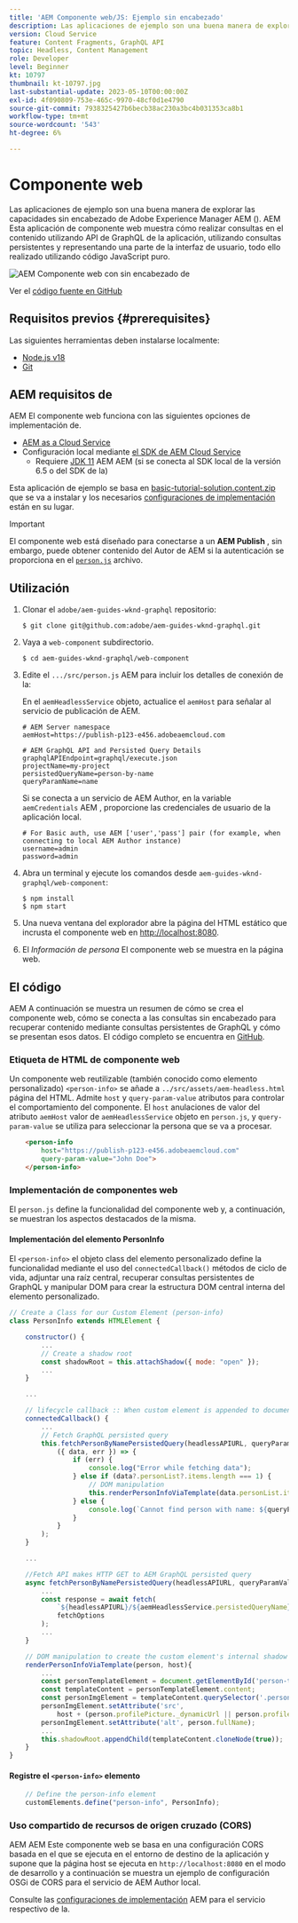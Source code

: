 ```yaml
---
title: 'AEM Componente web/JS: Ejemplo sin encabezado'
description: Las aplicaciones de ejemplo son una buena manera de explorar las capacidades sin encabezado de Adobe Experience Manager AEM (). AEM Esta aplicación Web Component/JS muestra cómo realizar consultas en el contenido mediante API de GraphQL de la aplicación de datos utilizando consultas persistentes.
version: Cloud Service
feature: Content Fragments, GraphQL API
topic: Headless, Content Management
role: Developer
level: Beginner
kt: 10797
thumbnail: kt-10797.jpg
last-substantial-update: 2023-05-10T00:00:00Z
exl-id: 4f090809-753e-465c-9970-48cf0d1e4790
source-git-commit: 7938325427b6becb38ac230a3bc4b031353ca8b1
workflow-type: tm+mt
source-wordcount: '543'
ht-degree: 6%

---
```


# Componente web

Las aplicaciones de ejemplo son una buena manera de explorar las capacidades sin encabezado de Adobe Experience Manager AEM (). AEM Esta aplicación de componente web muestra cómo realizar consultas en el contenido utilizando API de GraphQL de la aplicación, utilizando consultas persistentes y representando una parte de la interfaz de usuario, todo ello realizado utilizando código JavaScript puro.

![AEM Componente web con sin encabezado de](./assets/web-component/web-component.png)

Ver el [código fuente en GitHub](https://github.com/adobe/aem-guides-wknd-graphql/tree/main/web-component)

## Requisitos previos {#prerequisites}

Las siguientes herramientas deben instalarse localmente:

+ [Node.js v18](https://nodejs.org/en/)
+ [Git](https://git-scm.com/)

## AEM requisitos de

AEM El componente web funciona con las siguientes opciones de implementación de.

+ [AEM as a Cloud Service](https://experienceleague.adobe.com/docs/experience-manager-cloud-service/content/implementing/deploying/overview.html?lang=es)
+ Configuración local mediante [el SDK de AEM Cloud Service](https://experienceleague.adobe.com/docs/experience-manager-learn/cloud-service/local-development-environment-set-up/overview.html?lang=es)
   + Requiere [JDK 11](https://experience.adobe.com/#/downloads/content/software-distribution/en/general.html?1_group.propertyvalues.property=.%2Fjcr%3Acontent%2Fmetadata%2Fdc%3AsoftwareType&amp;1_group.propertyvalues.operation=equals&amp;1_group.propertyvalues.0_values=software-type%3Atooling&amp;fulltext=Oracle%7E+JDK%7E+11%7E&amp;orderby=%40jcr%3Acontent%2Fjcr%3AlastModified&amp;orderby.sort=desc&amp;layout=list&amp;p.offset=0&amp;p.limit=14) AEM AEM (si se conecta al SDK local de la versión 6.5 o del SDK de la)

Esta aplicación de ejemplo se basa en [basic-tutorial-solution.content.zip](../multi-step/assets/explore-graphql-api/basic-tutorial-solution.content.zip) que se va a instalar y los necesarios [configuraciones de implementación](../deployment/web-component.md) están en su lugar.


>[!IMPORTANT]
>
>El componente web está diseñado para conectarse a un __AEM Publish__ , sin embargo, puede obtener contenido del Autor de AEM si la autenticación se proporciona en el [`person.js`](https://github.com/adobe/aem-guides-wknd-graphql/blob/main/web-component/src/person.js#L11) archivo.

## Utilización

1. Clonar el `adobe/aem-guides-wknd-graphql` repositorio:

   ```shell
   $ git clone git@github.com:adobe/aem-guides-wknd-graphql.git
   ```

1. Vaya a `web-component` subdirectorio.

   ```shell
   $ cd aem-guides-wknd-graphql/web-component
   ```

1. Edite el `.../src/person.js` AEM para incluir los detalles de conexión de la:

   En el `aemHeadlessService` objeto, actualice el `aemHost` para señalar al servicio de publicación de AEM.

   ```plain
   # AEM Server namespace
   aemHost=https://publish-p123-e456.adobeaemcloud.com
   
   # AEM GraphQL API and Persisted Query Details
   graphqlAPIEndpoint=graphql/execute.json
   projectName=my-project
   persistedQueryName=person-by-name
   queryParamName=name
   ```

   Si se conecta a un servicio de AEM Author, en la variable `aemCredentials` AEM , proporcione las credenciales de usuario de la aplicación local.

   ```plain
   # For Basic auth, use AEM ['user','pass'] pair (for example, when connecting to local AEM Author instance)
   username=admin
   password=admin
   ```

1. Abra un terminal y ejecute los comandos desde `aem-guides-wknd-graphql/web-component`:

   ```shell
   $ npm install
   $ npm start
   ```

1. Una nueva ventana del explorador abre la página del HTML estático que incrusta el componente web en [http://localhost:8080](http://localhost:8080).
1. El _Información de persona_ El componente web se muestra en la página web.

## El código

AEM A continuación se muestra un resumen de cómo se crea el componente web, cómo se conecta a las consultas sin encabezado para recuperar contenido mediante consultas persistentes de GraphQL y cómo se presentan esos datos. El código completo se encuentra en [GitHub](https://github.com/adobe/aem-guides-wknd-graphql/tree/main/web-component).

### Etiqueta de HTML de componente web

Un componente web reutilizable (también conocido como elemento personalizado) `<person-info>` se añade a `../src/assets/aem-headless.html` página del HTML. Admite `host` y `query-param-value` atributos para controlar el comportamiento del componente. El `host` anulaciones de valor del atributo `aemHost` valor de `aemHeadlessService` objeto en `person.js`, y `query-param-value` se utiliza para seleccionar la persona que se va a procesar.

```html
    <person-info 
        host="https://publish-p123-e456.adobeaemcloud.com"
        query-param-value="John Doe">
    </person-info>
```

### Implementación de componentes web

El `person.js` define la funcionalidad del componente web y, a continuación, se muestran los aspectos destacados de la misma.

#### Implementación del elemento PersonInfo

El `<person-info>` el objeto class del elemento personalizado define la funcionalidad mediante el uso del `connectedCallback()` métodos de ciclo de vida, adjuntar una raíz central, recuperar consultas persistentes de GraphQL y manipular DOM para crear la estructura DOM central interna del elemento personalizado.

```javascript
// Create a Class for our Custom Element (person-info)
class PersonInfo extends HTMLElement {

    constructor() {
        ...
        // Create a shadow root
        const shadowRoot = this.attachShadow({ mode: "open" });
        ...
    }

    ...

    // lifecycle callback :: When custom element is appended to document
    connectedCallback() {
        ...
        // Fetch GraphQL persisted query
        this.fetchPersonByNamePersistedQuery(headlessAPIURL, queryParamValue).then(
            ({ data, err }) => {
                if (err) {
                    console.log("Error while fetching data");
                } else if (data?.personList?.items.length === 1) {
                    // DOM manipulation
                    this.renderPersonInfoViaTemplate(data.personList.items[0], host);
                } else {
                    console.log(`Cannot find person with name: ${queryParamValue}`);
                }
            }
        );
    }

    ...

    //Fetch API makes HTTP GET to AEM GraphQL persisted query
    async fetchPersonByNamePersistedQuery(headlessAPIURL, queryParamValue) {
        ...
        const response = await fetch(
            `${headlessAPIURL}/${aemHeadlessService.persistedQueryName}${encodedParam}`,
            fetchOptions
        );
        ...
    }

    // DOM manipulation to create the custom element's internal shadow DOM structure
    renderPersonInfoViaTemplate(person, host){
        ...
        const personTemplateElement = document.getElementById('person-template');
        const templateContent = personTemplateElement.content;
        const personImgElement = templateContent.querySelector('.person_image');
        personImgElement.setAttribute('src',
            host + (person.profilePicture._dynamicUrl || person.profilePicture._path));
        personImgElement.setAttribute('alt', person.fullName);
        ...
        this.shadowRoot.appendChild(templateContent.cloneNode(true));
    }
}
```

#### Registre el `<person-info>` elemento

```javascript
    // Define the person-info element
    customElements.define("person-info", PersonInfo);
```

### Uso compartido de recursos de origen cruzado (CORS)

AEM AEM Este componente web se basa en una configuración CORS basada en el que se ejecuta en el entorno de destino de la aplicación y supone que la página host se ejecuta en `http://localhost:8080` en el modo de desarrollo y a continuación se muestra un ejemplo de configuración OSGi de CORS para el servicio de AEM Author local.

Consulte las [configuraciones de implementación](../deployment/web-component.md) AEM para el servicio respectivo de la.
